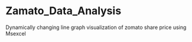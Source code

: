 # Zamato_Data_Analysis
Dynamically changing line graph visualization of zomato share price using Msexcel
